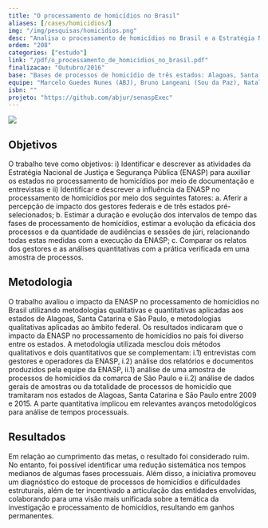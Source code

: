 ```yaml
---
title: "O processamento de homicídios no Brasil"
aliases: [/cases/homicidios/]
img: "/img/pesquisas/homicidios.png"
desc: "Analisa o processamento de homicídios no Brasil e a Estratégia Nacional de Justiça e Segurança Pública em três estados: Alagoas, Santa Catarina e São Paulo."
ordem: "208"
categories: ["estudo"]
link: "/pdf/o_processamento_de_homicidios_no_brasil.pdf"
finalizacao: "Outubro/2016"
base: "Bases de processos de homicídio de três estados: Alagoas, Santa Catarina e São Paulo."
equipe: "Marcelo Guedes Nunes (ABJ), Bruno Langeani (Sou da Paz), Natalia Pollachi (Sou da Paz), Julio Trecenti (ABJ), Fernando Corrêa (ABJ)"
isbn: ""
projeto: "https://github.com/abjur/senaspExec"
---
```


![](/img/pesquisas/homicidios.png)

## Objetivos

O trabalho teve como objetivos: i) Identificar e descrever as atividades da Estratégia Nacional de Justiça e Segurança Pública (ENASP) para auxiliar os estados no processamento de homicídios por meio de documentação e entrevistas e ii) Identificar e descrever a influência da ENASP no processamento de homicídios por meio dos seguintes fatores: a. Aferir a percepção de impacto dos gestores federais e de três estados pré- selecionados; b. Estimar a duração e evolução dos intervalos de tempo das fases de processamento de homicídios, estimar a evolução da eficácia dos processos e da quantidade de audiências e sessões de júri, relacionando todas estas medidas com a execução da ENASP; c. Comparar os relatos dos gestores e as análises quantitativas com a prática verificada em uma amostra de processos.

## Metodologia

O trabalho avaliou o impacto da ENASP no processamento de homicídios no Brasil utilizando metodologias qualitativas e quantitativas aplicadas aos estados de Alagoas, Santa Catarina e São Paulo, e metodologias qualitativas aplicadas ao âmbito federal. Os resultados indicaram que o impacto da ENASP no processamento de homicídios no país foi diverso entre os estados. A metodologia utilizada mesclou dois métodos qualitativos e dois quantitativos que se complementam: i.1) entrevistas com gestores e operadores da ENASP, i.2) análise dos relatórios e documentos produzidos pela equipe da ENASP, ii.1) análise de uma amostra de processos de homicídios da comarca de São Paulo e ii.2) análise de dados gerais de amostras ou da totalidade de processos de homicídio que tramitaram nos estados de Alagoas, Santa Catarina e São Paulo entre 2009 e 2015. A parte quantitativa implicou em relevantes avanços metodológicos para análise de tempos processuais.

## Resultados

Em relação ao cumprimento das metas, o resultado foi considerado ruim. No entanto, foi possível identificar uma redução sistemática nos tempos medianos de algumas fases processuais. Além disso, a iniciativa promoveu um diagnóstico do estoque de processos de homicídios e dificuldades estruturais, além de ter incentivado a articulação das entidades envolvidas, colaborando para uma visão mais unificada sobre a temática da investigação e processamento de homicídios, resultando em ganhos permanentes.



